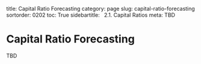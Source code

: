 ﻿title: Capital Ratio Forecasting
category: page
slug: capital-ratio-forecasting
sortorder: 0202
toc: True
sidebartitle: &nbsp; 2.1. Capital Ratios
meta: TBD

# Capital Ratio Forecasting

TBD